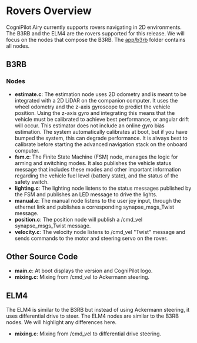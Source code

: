 # Rovers Overview

CogniPilot Airy currently supports rovers navigating in 2D environments. The B3RB and the ELM4 are the rovers supported for this release. We will focus on the nodes that compose the B3RB.
The [app/b3rb](https://github.com/CogniPilot/cerebri/tree/25497bf9960c6ca74e98c1709d34c756ac4395a9/app/b3rb) folder contains all nodes.


## B3RB

### Nodes

* **estimate.c**: The estimation node uses 2D odometry and is meant to be integrated with a 2D LiDAR on the companion computer. It uses the wheel odometry and the z-axis gyroscope to predict the vehicle position. Using the z-axis gyro and integrating this means that the vehicle must be calibrated to achieve best performance, or angular drift will occur. This estimator does not include an online gyro bias estimation. The system automatically calibrates at boot, but if you have bumped the system, this can degrade performance. It is always best to calibrate before starting the advanced navigation stack on the onboard computer.
* **fsm.c**: The Finite State Machine (FSM) node, manages the logic for arming and switching modes. It also publishes the vehicle status message that includes these modes and other important information regarding the vehicle fuel level (battery state), and the status of the safety switch.
* **lighting.c**: The lighting node listens to the status messages published by the FSM and publishes an LED message to drive the lights.
* **manual.c**: The manual node listens to the user joy input, through the ethernet link and publishes a corresponding synapse\_msgs\_Twist message.
* **position.c**: The position node will publish a /cmd\_vel synapse\_msgs\_Twist message.
* **velocity.c**: The velocity node listens to /cmd\_vel "Twist" message and sends commands to the motor and steering servo on the rover.

## Other Source Code
* **main.c**: At boot displays the version and CogniPilot logo.
* **mixing.c**: Mixing from /cmd\_vel to Ackermann steering.

## ELM4

The ELM4 is similar to the B3RB but instead of using Ackermann steering, it uses differential drive to steer.
The ELM4 nodes are similar to the B3RB nodes. We will highlight any differences here.

* **mixing.c**: Mixing from /cmd\_vel to differential drive steering.
